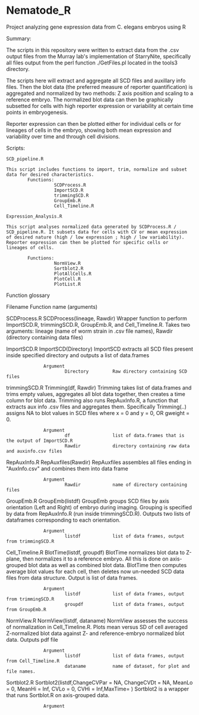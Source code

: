 # Nematode_R
Project analyzing gene expression data from C. elegans embryos using R

Summary: 

  The scripts in this repository were written to extract data from the .csv output files from the Murray lab's implementation of 
StarryNite, specifically all files output from the perl function ./GetFiles.pl <list of movies> located in the tools3 directory.

  The scripts here will extract and aggregate all SCD files and auxillary info files. Then the blot data (the preferred measure of 
reporter quantification) is aggregated and normalized by two methods: Z axis position and scaling to a reference embryo.
The normalized blot data can then be graphically subsetted for cells with high reporter expression or variability at certain time points in 
embryogenesis.

  Reporter expression can then be plotted either for individual cells or for lineages of cells in the embryo, showing both 
  mean expression and variability over time and through cell divisions.
  
Scripts:

    SCD_pipeline.R  
    
    This script includes functions to import, trim, normalize and subset data for desired characteristics.
            Functions:
                      SCDProcess.R
                      ImportSCD.R
                      trimmingSCD.R
                      GroupEmb.R
                      Cell_Timeline.R
    
    Expression_Analysis.R
    
    This script analyses normalized data generated by SCDProcess.R / SCD_pipeline.R. It subsets data for cells with CV or mean expression
    of desired nature (high / low expression ; high / low variability). Reporter expression can then be plotted for specific cells or
    lineages of cells.
    
            Functions:
                      NormView.R
                      Sortblot2.R
                      PlotAllCells.R
                      PlotCell.R
                      PlotList.R
  
  Function glossary
  
  Filename        Function name (arguments)
  
  SCDProcess.R    SCDProcess(lineage, Rawdir)
                  Wrapper function to perform ImportSCD.R, trimmingSCD.R, GroupEmb.R, and Cell_Timeline.R. Takes two arguments: lineage 
                  (name of worm strain in .csv file names), Rawdir (directory containing data files)
  
  ImportSCD.R     ImportSCD(Directory)
                  ImportSCD extracts all SCD files present inside specified directory and outputs a list of data.frames
                  
                  Argument
                          Directory         Raw directory containing SCD files
                
  trimmingSCD.R   Trimming(df, Rawdir)
                  Trimming takes list of data.frames and trims empty values, aggregates all blot
                  data together, then creates a time column for blot data. Trimming also runs RepAuxInfo.R, a function that
                  extracts aux info .csv files and aggregates them. Specifically Trimming(..) assigns NA to blot values
                  in SCD files where x = 0 and y = 0, OR gweight = 0.
                  
                  Argument
                          df                list of data.frames that is the output of ImportSCD.R
                          Rawdir            directory containing raw data and auxinfo.csv files
                          
  RepAuxInfo.R    RepAuxfiles(Rawdir)
                  RepAuxfiles assembles all files ending in "AuxInfo.csv" and combines them into data frame
                  
                  Argument
                          Rawdir            name of directory containing files
  
  GroupEmb.R      GroupEmb(listdf)
                  GroupEmb groups SCD files by axis orientation (Left and Right) of embryo during imaging. Grouping is specified 
                  by data from RepAuxInfo.R (run inside trimmingSCD.R). Outputs two lists of dataframes corresponding to each
                  orientation.
                  
                  Argument
                          listdf            list of data frames, output from trimmingSCD.R
  
  Cell_Timeline.R BlotTime(listdf, groupdf)
                  BlotTime normalizes blot data to Z-plane, then normalizes it to a reference embryo. All this is done on axis-
                  grouped blot data as well as combined blot data. BlotTime then computes average blot values for each cell,
                  then deletes now un-needed SCD data files from data structure. Output is list of data frames.
                  
                  Argument
                          listdf            list of data frames, output from trimmingSCD.R
                          groupdf           list of data frames, output from GroupEmb.R
                          
  NormView.R      NormView(listdf, dataname)
                  NormView assesses the success of normalization in Cell_Timeline.R. Plots mean versus SD of cell averaged
                  Z-normalized blot data against Z- and reference-embryo normalized blot data. Outputs pdf file
                  
                  Argument
                          listdf            list of data frames, output from Cell_Timeline.R
                          dataname          name of dataset, for plot and file names.
                          
  Sortblot2.R     Sortblot2(listdf,ChangeCVPar = NA, ChangeCVDt = NA, MeanLo = 0, MeanHi = Inf, CVLo = 0, CVHi = Inf,MaxTime= )
                  Sortblot2 is a wrapper that runs Sortblot.R on axis-grouped data. 
                  
                  Argument
                          
                      


